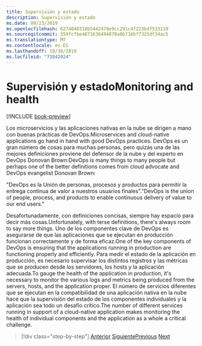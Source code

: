 ```yaml
---
title: Supervisión y estado
description: Supervisión y estado
ms.date: 09/23/2019
ms.openlocfilehash: 6274040318b5442478e9cc291c4f223bdf533110
ms.sourcegitcommit: 559fcfbe4871636494870a8b716bf7325df34ac5
ms.translationtype: MT
ms.contentlocale: es-ES
ms.lasthandoff: 10/30/2019
ms.locfileid: "73842024"
---
```

# <a name="monitoring-and-health"></a><span data-ttu-id="bb0fe-103">Supervisión y estado</span><span class="sxs-lookup"><span data-stu-id="bb0fe-103">Monitoring and health</span></span>

[!INCLUDE [book-preview](../../../includes/book-preview.md)]

<span data-ttu-id="bb0fe-104">Los microservicios y las aplicaciones nativas en la nube se dirigen a mano con buenas prácticas de DevOps.</span><span class="sxs-lookup"><span data-stu-id="bb0fe-104">Microservices and cloud-native applications go hand in hand with good DevOps practices.</span></span> <span data-ttu-id="bb0fe-105">DevOps es un gran número de cosas para muchas personas, pero quizás una de las mejores definiciones proviene del defensor de la nube y del experto en DevOps Donovan Brown:</span><span class="sxs-lookup"><span data-stu-id="bb0fe-105">DevOps is many things to many people but perhaps one of the better definitions comes from cloud advocate and DevOps evangelist Donovan Brown:</span></span>

<span data-ttu-id="bb0fe-106">"DevOps es la Unión de personas, procesos y productos para permitir la entrega continua de valor a nuestros usuarios finales".</span><span class="sxs-lookup"><span data-stu-id="bb0fe-106">"DevOps is the union of people, process, and products to enable continuous delivery of value to our end users."</span></span>

<span data-ttu-id="bb0fe-107">Desafortunadamente, con definiciones concisas, siempre hay espacio para decir más cosas.</span><span class="sxs-lookup"><span data-stu-id="bb0fe-107">Unfortunately, with terse definitions, there's always room to say more things.</span></span> <span data-ttu-id="bb0fe-108">Uno de los componentes clave de DevOps es asegurarse de que las aplicaciones que se ejecutan en producción funcionan correctamente y de forma eficaz.</span><span class="sxs-lookup"><span data-stu-id="bb0fe-108">One of the key components of DevOps is ensuring that the applications running in production are functioning properly and efficiently.</span></span> <span data-ttu-id="bb0fe-109">Para medir el estado de la aplicación en producción, es necesario supervisar los distintos registros y las métricas que se producen desde los servidores, los hosts y la aplicación adecuada.</span><span class="sxs-lookup"><span data-stu-id="bb0fe-109">To gauge the health of the application in production, it's necessary to monitor the various logs and metrics being produced from the servers, hosts, and the application proper.</span></span> <span data-ttu-id="bb0fe-110">El número de servicios diferentes que se ejecutan en la compatibilidad de una aplicación nativa en la nube hace que la supervisión del estado de los componentes individuales y la aplicación sea todo un desafío crítico.</span><span class="sxs-lookup"><span data-stu-id="bb0fe-110">The number of different services running in support of a cloud-native application makes monitoring the health of individual components and the application as a whole a critical challenge.</span></span>

>[!div class="step-by-step"]
><span data-ttu-id="bb0fe-111">[Anterior](resilient-communications.md)
>[Siguiente](observability-patterns.md)</span><span class="sxs-lookup"><span data-stu-id="bb0fe-111">[Previous](resilient-communications.md)
[Next](observability-patterns.md)</span></span>
